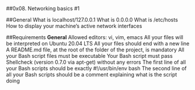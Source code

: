 ##0x08. Networking basics #1

##General
What is localhost/127.0.0.1
What is 0.0.0.0
What is /etc/hosts
How to display your machine’s active network interfaces

##Requirements
**General**
Allowed editors: vi, vim, emacs
All your files will be interpreted on Ubuntu 20.04 LTS
All your files should end with a new line
A README.md file, at the root of the folder of the project, is mandatory
All your Bash script files must be executable
Your Bash script must pass Shellcheck (version 0.7.0 via apt-get) without any errors
The first line of all your Bash scripts should be exactly #!/usr/bin/env bash
The second line of all your Bash scripts should be a comment explaining what is the script doing
